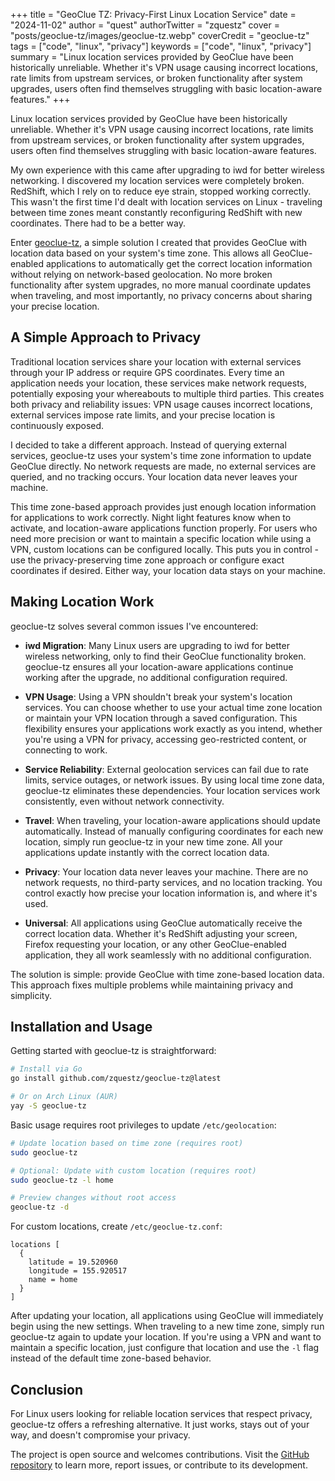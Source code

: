 +++
title = "GeoClue TZ: Privacy-First Linux Location Service"
date = "2024-11-02"
author = "quest"
authorTwitter = "zquestz"
cover = "posts/geoclue-tz/images/geoclue-tz.webp"
coverCredit = "geoclue-tz"
tags = ["code", "linux", "privacy"]
keywords = ["code", "linux", "privacy"]
summary = "Linux location services provided by GeoClue have been historically unreliable. Whether it's VPN usage causing incorrect locations, rate limits from upstream services, or broken functionality after system upgrades, users often find themselves struggling with basic location-aware features."
+++

Linux location services provided by GeoClue have been historically unreliable. Whether it's VPN usage causing incorrect locations, rate limits from upstream services, or broken functionality after system upgrades, users often find themselves struggling with basic location-aware features.

My own experience with this came after upgrading to iwd for better wireless networking. I discovered my location services were completely broken. RedShift, which I rely on to reduce eye strain, stopped working correctly. This wasn't the first time I'd dealt with location services on Linux - traveling between time zones meant constantly reconfiguring RedShift with new coordinates. There had to be a better way.

Enter [geoclue-tz](https://github.com/zquestz/geoclue-tz), a simple solution I created that provides GeoClue with location data based on your system's time zone. This allows all GeoClue-enabled applications to automatically get the correct location information without relying on network-based geolocation. No more broken functionality after system upgrades, no more manual coordinate updates when traveling, and most importantly, no privacy concerns about sharing your precise location.

## A Simple Approach to Privacy

Traditional location services share your location with external services through your IP address or require GPS coordinates. Every time an application needs your location, these services make network requests, potentially exposing your whereabouts to multiple third parties. This creates both privacy and reliability issues: VPN usage causes incorrect locations, external services impose rate limits, and your precise location is continuously exposed.

I decided to take a different approach. Instead of querying external services, geoclue-tz uses your system's time zone information to update GeoClue directly. No network requests are made, no external services are queried, and no tracking occurs. Your location data never leaves your machine.

This time zone-based approach provides just enough location information for applications to work correctly. Night light features know when to activate, and location-aware applications function properly. For users who need more precision or want to maintain a specific location while using a VPN, custom locations can be configured locally. This puts you in control - use the privacy-preserving time zone approach or configure exact coordinates if desired. Either way, your location data stays on your machine.

## Making Location Work

geoclue-tz solves several common issues I've encountered:

- **iwd Migration**: Many Linux users are upgrading to iwd for better wireless networking, only to find their GeoClue functionality broken. geoclue-tz ensures all your location-aware applications continue working after the upgrade, no additional configuration required.

- **VPN Usage**: Using a VPN shouldn't break your system's location services. You can choose whether to use your actual time zone location or maintain your VPN location through a saved configuration. This flexibility ensures your applications work exactly as you intend, whether you're using a VPN for privacy, accessing geo-restricted content, or connecting to work.

- **Service Reliability**: External geolocation services can fail due to rate limits, service outages, or network issues. By using local time zone data, geoclue-tz eliminates these dependencies. Your location services work consistently, even without network connectivity.

- **Travel**: When traveling, your location-aware applications should update automatically. Instead of manually configuring coordinates for each new location, simply run geoclue-tz in your new time zone. All your applications update instantly with the correct location data.

- **Privacy**: Your location data never leaves your machine. There are no network requests, no third-party services, and no location tracking. You control exactly how precise your location information is, and where it's used.

- **Universal**: All applications using GeoClue automatically receive the correct location data. Whether it's RedShift adjusting your screen, Firefox requesting your location, or any other GeoClue-enabled application, they all work seamlessly with no additional configuration.

The solution is simple: provide GeoClue with time zone-based location data. This approach fixes multiple problems while maintaining privacy and simplicity.

## Installation and Usage

Getting started with geoclue-tz is straightforward:

```bash
# Install via Go
go install github.com/zquestz/geoclue-tz@latest

# Or on Arch Linux (AUR)
yay -S geoclue-tz
```

Basic usage requires root privileges to update `/etc/geolocation`:

```bash
# Update location based on time zone (requires root)
sudo geoclue-tz

# Optional: Update with custom location (requires root)
sudo geoclue-tz -l home

# Preview changes without root access
geoclue-tz -d
```

For custom locations, create `/etc/geoclue-tz.conf`:

```text
locations [
  {
    latitude = 19.520960
    longitude = 155.920517
    name = home
  }
]
```

After updating your location, all applications using GeoClue will immediately begin using the new settings. When traveling to a new time zone, simply run geoclue-tz again to update your location. If you're using a VPN and want to maintain a specific location, just configure that location and use the `-l` flag instead of the default time zone-based behavior.

## Conclusion

For Linux users looking for reliable location services that respect privacy, geoclue-tz offers a refreshing alternative. It just works, stays out of your way, and doesn't compromise your privacy.

The project is open source and welcomes contributions. Visit the [GitHub repository](https://github.com/zquestz/geoclue-tz) to learn more, report issues, or contribute to its development.
